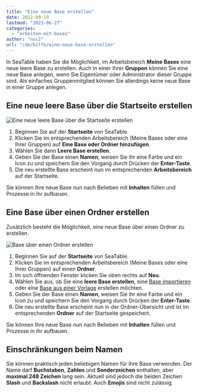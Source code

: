 ```yaml
---
title: "Eine neue Base erstellen"
date: 2022-09-19
lastmod: "2023-06-27"
categories: 
  - "arbeiten-mit-bases"
author: "nsc2"
url: "/de/hilfe/eine-neue-base-erstellen"
---
```


In SeaTable haben Sie die Möglichkeit, im Arbeitsbereich **Meine Bases** eine neue leere Base zu erstellen. Auch in einer Ihrer **Gruppen** können Sie eine neue Base anlegen, wenn Sie Eigentümer oder Administrator dieser Gruppe sind. Als einfaches Gruppenmitglied können Sie allerdings keine neue Base in einer Gruppe anlegen.

## Eine neue leere Base über die Startseite erstellen

![Eine neue leere Base über die Startseite erstellen](https://seatable.io/wp-content/uploads/2023/06/create-new-base-via-starting-page.gif)

1. Beginnen Sie auf der **Startseite** von SeaTable.
2. Klicken Sie im entsprechenden Arbeitsbereich (Meine Bases oder eine Ihrer Gruppen) auf **Eine Base oder Ordner hinzufügen**.
3. Wählen Sie dann **Leere Base erstellen**.
4. Geben Sie der Base einen **Namen**, weisen Sie ihr eine Farbe und ein Icon zu und speichern Sie den Vorgang durch Drücken der **Enter-Taste**.
5. Die neu erstellte Base erscheint nun im entsprechenden **Arbeitsbereich** auf der Startseite.

Sie können Ihre neue Base nun nach Belieben mit **Inhalten** füllen und Prozesse in ihr aufbauen.

## Eine Base über einen Ordner erstellen

Zusätzlich besteht die Möglichkeit, eine neue Base über einen Ordner zu erstellen.

![Base über einen Ordner erstellen](https://seatable.io/wp-content/uploads/2023/06/create-new-base-via-folder-overview.gif)

1. Beginnen Sie auf der **Startseite** von SeaTable.
2. Klicken Sie im entsprechenden Arbeitsbereich (Meine Bases oder eine Ihrer Gruppen) auf einen **Ordner**.
3. Im sich öffnenden Fenster klicken Sie oben rechts auf **Neu**.
4. Wählen Sie aus, ob Sie eine **leere Base erstellen**, eine [Base importieren](https://seatable.io/docs/import-von-daten/datenimport-und-export/#base_importieren) oder eine [Base aus einer Vorlage](https://seatable.io/docs/arbeiten-mit-bases/anlegen-einer-base-mithilfe-einer-vorlage/) erstellen möchten.
5. Geben Sie der Base einen **Namen**, weisen Sie ihr eine Farbe und ein Icon zu und speichern Sie den Vorgang durch Drücken der **Enter-Taste**.
6. Die neu erstellte Base erscheint nun in der Ordner-Übersicht und ist im entsprechenden **Ordner** auf der Startseite gespeichert.

Sie können Ihre neue Base nun nach Belieben mit **Inhalten** füllen und Prozesse in ihr aufbauen.

## Einschränkungen beim Namen

Sie können praktisch jeden beliebigen Namen für Ihre Base verwenden. Der Name darf **Buchstaben**, **Zahlen** und **Sonderzeichen** enthalten, aber **maximal 248 Zeichen** lang sein. Aktuell sind jedoch die beiden Zeichen **Slash** und **Backslash** nicht erlaubt. Auch **Emojis** sind nicht zulässig.
